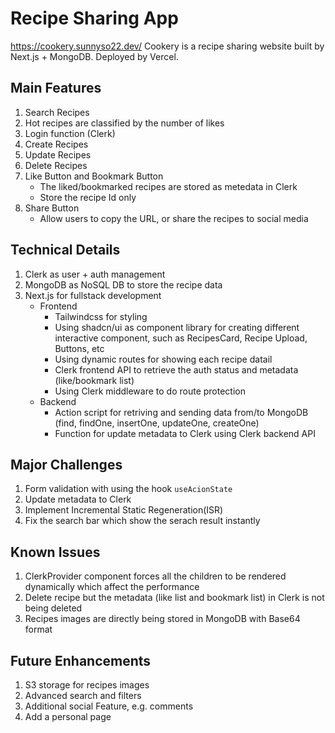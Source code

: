 # Recipe Sharing App

https://cookery.sunnyso22.dev/
Cookery is a recipe sharing website built by Next.js + MongoDB. Deployed by Vercel.

## Main Features

1. Search Recipes
2. Hot recipes are classified by the number of likes
3. Login function (Clerk)
4. Create Recipes
5. Update Recipes
6. Delete Recipes
7. Like Button and Bookmark Button
    - The liked/bookmarked recipes are stored as metedata in Clerk
    - Store the recipe Id only
8. Share Button
    - Allow users to copy the URL, or share the recipes to social media

## Technical Details

1. Clerk as user + auth management
2. MongoDB as NoSQL DB to store the recipe data
3. Next.js for fullstack development
    - Frontend
        - Tailwindcss for styling
        - Using shadcn/ui as component library for creating different interactive component, such as RecipesCard, Recipe Upload, Buttons, etc
        - Using dynamic routes for showing each recipe datail
        - Clerk frontend API to retrieve the auth status and metadata (like/bookmark list)
        - Using Clerk middleware to do route protection
    - Backend
        - Action script for retriving and sending data from/to MongoDB (find, findOne, insertOne, updateOne, createOne)
        - Function for update metadata to Clerk using Clerk backend API

## Major Challenges

1. Form validation with using the hook `useAcionState`
2. Update metadata to Clerk
3. Implement Incremental Static Regeneration(ISR)
4. Fix the search bar which show the serach result instantly

## Known Issues

1. ClerkProvider component forces all the children to be rendered dynamically which affect the performance
2. Delete recipe but the metadata (like list and bookmark list) in Clerk is not being deleted
3. Recipes images are directly being stored in MongoDB with Base64 format

## Future Enhancements

1. S3 storage for recipes images
2. Advanced search and filters
3. Additional social Feature, e.g. comments
4. Add a personal page
